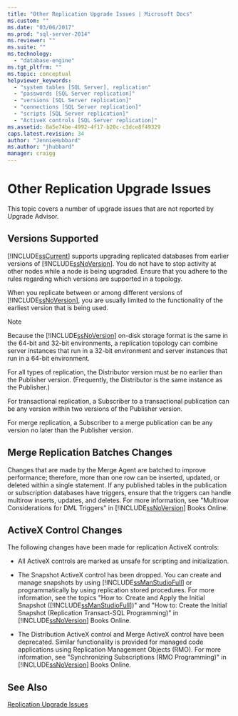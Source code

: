 ```yaml
---
title: "Other Replication Upgrade Issues | Microsoft Docs"
ms.custom: ""
ms.date: "03/06/2017"
ms.prod: "sql-server-2014"
ms.reviewer: ""
ms.suite: ""
ms.technology: 
  - "database-engine"
ms.tgt_pltfrm: ""
ms.topic: conceptual
helpviewer_keywords: 
  - "system tables [SQL Server], replication"
  - "passwords [SQL Server replication]"
  - "versions [SQL Server replication]"
  - "connections [SQL Server replication]"
  - "scripts [SQL Server replication]"
  - "ActiveX controls [SQL Server replication]"
ms.assetid: 8a5e74be-4992-4f17-b20c-c3dce8f49329
caps.latest.revision: 34
author: "JennieHubbard"
ms.author: "jhubbard"
manager: craigg
---
```

# Other Replication Upgrade Issues
  This topic covers a number of upgrade issues that are not reported by Upgrade Advisor.  
  
## Versions Supported  
 [!INCLUDE[ssCurrent](../../includes/sscurrent-md.md)] supports upgrading replicated databases from earlier versions of [!INCLUDE[ssNoVersion](../../includes/ssnoversion-md.md)]. You do not have to stop activity at other nodes while a node is being upgraded. Ensure that you adhere to the rules regarding which versions are supported in a topology.  
  
 When you replicate between or among different versions of [!INCLUDE[ssNoVersion](../../includes/ssnoversion-md.md)], you are usually limited to the functionality of the earliest version that is being used.  
  
> [!NOTE]  
>  Because the [!INCLUDE[ssNoVersion](../../includes/ssnoversion-md.md)] on-disk storage format is the same in the 64-bit and 32-bit environments, a replication topology can combine server instances that run in a 32-bit environment and server instances that run in a 64-bit environment.  
  
 For all types of replication, the Distributor version must be no earlier than the Publisher version. (Frequently, the Distributor is the same instance as the Publisher.)  
  
 For transactional replication, a Subscriber to a transactional publication can be any version within two versions of the Publisher version.  
  
 For merge replication, a Subscriber to a merge publication can be any version no later than the Publisher version.  
  
## Merge Replication Batches Changes  
 Changes that are made by the Merge Agent are batched to improve performance; therefore, more than one row can be inserted, updated, or deleted within a single statement. If any published tables in the publication or subscription databases have triggers, ensure that the triggers can handle multirow inserts, updates, and deletes. For more information, see "Multirow Considerations for DML Triggers" in [!INCLUDE[ssNoVersion](../../includes/ssnoversion-md.md)] Books Online.  
  
## ActiveX Control Changes  
 The following changes have been made for replication ActiveX controls:  
  
-   All ActiveX controls are marked as unsafe for scripting and initialization.  
  
-   The Snapshot ActiveX control has been dropped. You can create and manage snapshots by using [!INCLUDE[ssManStudioFull](../../includes/ssmanstudiofull-md.md)] or programmatically by using replication stored procedures. For more information, see the topics "How to: Create and Apply the Initial Snapshot ([!INCLUDE[ssManStudioFull](../../includes/ssmanstudiofull-md.md)])" and "How to: Create the Initial Snapshot (Replication Transact-SQL Programming)" in [!INCLUDE[ssNoVersion](../../includes/ssnoversion-md.md)] Books Online.  
  
-   The Distribution ActiveX control and Merge ActiveX control have been deprecated. Similar functionality is provided for managed code applications using Replication Management Objects (RMO). For more information, see "Synchronizing Subscriptions (RMO Programming)" in [!INCLUDE[ssNoVersion](../../includes/ssnoversion-md.md)] Books Online.  
  
## See Also  
 [Replication Upgrade Issues](../../../2014/sql-server/install/replication-upgrade-issues.md)  
  
  